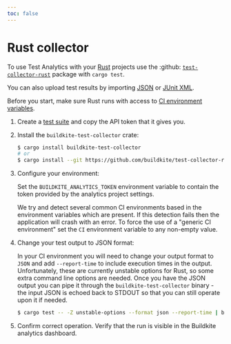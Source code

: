 ```yaml
---
toc: false
---
```


# Rust collector

To use Test Analytics with your [Rust](https://www.rust-lang.org/) projects use the :github: [`test-collector-rust`](https://github.com/buildkite/test-collector-rust) package with `cargo test`.

You can also upload test results by importing [JSON](/docs/test-engine/importing-json) or [JUnit XML](/docs/test-engine/importing-junit-xml).

Before you start, make sure Rust runs with access to [CI environment variables](/docs/test-engine/ci-environments).

1. Create a [test suite](/docs/test-engine/test-suites) and copy the API token that it gives you.

1. Install the `buildkite-test-collector` crate:

    ```sh
    $ cargo install buildkite-test-collector
    # or
    $ cargo install --git https://github.com/buildkite/test-collector-rust buildkite-test-collector
    ```

1. Configure your environment:

    Set the `BUILDKITE_ANALYTICS_TOKEN` environment variable to contain the token provided by the analytics project settings.

    We try and detect several common CI environments based in the environment variables which are present. If this detection fails then the application will crash with an error. To force the use of a "generic CI environment" set the `CI` environment variable to any non-empty value.

1. Change your test output to JSON format:

    In your CI environment you will need to change your output format to `JSON` and add `--report-time` to include execution times in the output. Unfortunately, these are currently unstable options for Rust, so some extra command line options are needed. Once you have the JSON output you can pipe it through the `buildkite-test-collector` binary - the input JSON is echoed back to STDOUT so that you can still operate upon it if needed.

    ```sh
    $ cargo test -- -Z unstable-options --format json --report-time | buildkite-test-collector
    ```

1. Confirm correct operation. Verify that the run is visible in the Buildkite analytics dashboard.
